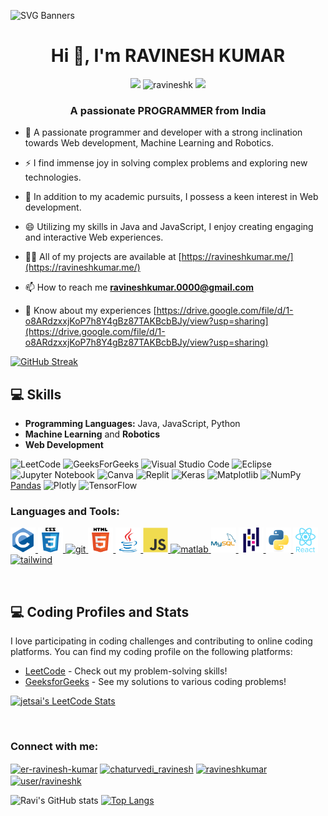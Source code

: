 ![SVG Banners](https://repository-images.githubusercontent.com/462900780/0a10af70-6cbf-46df-9071-0ff586a3b1d6)
<h1 align="center">Hi 👋, I'm RAVINESH KUMAR</h1>
<p align="center"> 
 <img src="https://badges.pufler.dev/repos/ravineshk"/>
 <img src="https://komarev.com/ghpvc/?username=ravineshk&label=Profile%20views&color=0e75b6&style=flat" alt="ravineshk" /> 
 <img src="https://badges.pufler.dev/commits/monthly/ravineshk"/>

</p>
<h3 align="center">A passionate PROGRAMMER from India</h3>


- 🔭 A passionate programmer and developer with a strong inclination towards Web development, Machine Learning and Robotics. 
- ⚡ I find immense joy in solving complex problems and exploring new technologies. 
- 🌱 In addition to my academic pursuits, I possess a keen interest in Web development. 
- 😄 Utilizing my skills in Java and JavaScript, I enjoy creating engaging and interactive Web experiences.

- 👨‍💻 All of my projects are available at [https://ravineshkumar.me/](https://ravineshkumar.me/)

- 📫 How to reach me **ravineshkumar.0000@gmail.com**

- 📄 Know about my experiences [https://drive.google.com/file/d/1-o8ARdzxxjKoP7h8Y4gBz87TAKBcbBJy/view?usp=sharing](https://drive.google.com/file/d/1-o8ARdzxxjKoP7h8Y4gBz87TAKBcbBJy/view?usp=sharing)


[![GitHub Streak](http://github-readme-streak-stats.herokuapp.com?user=ravineshk&theme=github-dark&hide_border=true&date_format=M%20j%5B%2C%20Y%5D&card_width=1000)](https://git.io/streak-stats)

## 💻 Skills   
<!--[![My Skills](https://skills.thijs.gg/icons?i=js,html,css,figma,git,java,mysql,r,mongodb,py,nodejs)](https://skills.thijs.gg)-->

- **Programming Languages:** Java, JavaScript, Python
- **Machine Learning** and **Robotics**
- **Web Development**</br>

![LeetCode](https://img.shields.io/badge/LeetCode-000000?style=for-the-badge&logo=LeetCode&logoColor=#d16c06)
![GeeksForGeeks](https://img.shields.io/badge/GeeksforGeeks-gray?style=for-the-badge&logo=geeksforgeeks&logoColor=35914c)
![Visual Studio Code](https://img.shields.io/badge/Visual%20Studio%20Code-0078d7.svg?style=for-the-badge&logo=visual-studio-code&logoColor=white)
![Eclipse](https://img.shields.io/badge/Eclipse-FE7A16.svg?style=for-the-badge&logo=Eclipse&logoColor=white)
![Jupyter Notebook](https://img.shields.io/badge/jupyter-%23FA0F00.svg?style=for-the-badge&logo=jupyter&logoColor=white)
![Canva](https://img.shields.io/badge/Canva-%2300C4CC.svg?style=for-the-badge&logo=Canva&logoColor=white)
![Replit](https://img.shields.io/badge/Replit-DD1200?style=for-the-badge&logo=Replit&logoColor=white)
![Keras](https://img.shields.io/badge/Keras-%23D00000.svg?style=for-the-badge&logo=Keras&logoColor=white)
![Matplotlib](https://img.shields.io/badge/Matplotlib-%23ffffff.svg?style=for-the-badge&logo=Matplotlib&logoColor=black)
![NumPy](https://img.shields.io/badge/numpy-%23013243.svg?style=for-the-badge&logo=numpy&logoColor=white)
[Pandas](https://img.shields.io/badge/pandas-%23150458.svg?style=for-the-badge&logo=pandas&logoColor=white)
![Plotly](https://img.shields.io/badge/Plotly-%233F4F75.svg?style=for-the-badge&logo=plotly&logoColor=white)
![TensorFlow](https://img.shields.io/badge/TensorFlow-%23FF6F00.svg?style=for-the-badge&logo=TensorFlow&logoColor=white)

<h3 align="left">Languages and Tools:</h3>
<p align="left"> <a href="https://www.cprogramming.com/" target="_blank" rel="noreferrer"> <img src="https://raw.githubusercontent.com/devicons/devicon/master/icons/c/c-original.svg" alt="c" width="40" height="40"/> </a> <a href="https://www.w3schools.com/css/" target="_blank" rel="noreferrer"> <img src="https://raw.githubusercontent.com/devicons/devicon/master/icons/css3/css3-original-wordmark.svg" alt="css3" width="40" height="40"/> </a> <a href="https://git-scm.com/" target="_blank" rel="noreferrer"> <img src="https://www.vectorlogo.zone/logos/git-scm/git-scm-icon.svg" alt="git" width="40" height="40"/> </a> <a href="https://www.w3.org/html/" target="_blank" rel="noreferrer"> <img src="https://raw.githubusercontent.com/devicons/devicon/master/icons/html5/html5-original-wordmark.svg" alt="html5" width="40" height="40"/> </a> <a href="https://www.java.com" target="_blank" rel="noreferrer"> <img src="https://raw.githubusercontent.com/devicons/devicon/master/icons/java/java-original.svg" alt="java" width="40" height="40"/> </a> <a href="https://developer.mozilla.org/en-US/docs/Web/JavaScript" target="_blank" rel="noreferrer"> <img src="https://raw.githubusercontent.com/devicons/devicon/master/icons/javascript/javascript-original.svg" alt="javascript" width="40" height="40"/> </a> <a href="https://www.mathworks.com/" target="_blank" rel="noreferrer"> <img src="https://upload.wikimedia.org/wikipedia/commons/2/21/Matlab_Logo.png" alt="matlab" width="40" height="40"/> </a> <a href="https://www.mysql.com/" target="_blank" rel="noreferrer"> <img src="https://raw.githubusercontent.com/devicons/devicon/master/icons/mysql/mysql-original-wordmark.svg" alt="mysql" width="40" height="40"/> </a> <a href="https://pandas.pydata.org/" target="_blank" rel="noreferrer"> <img src="https://raw.githubusercontent.com/devicons/devicon/2ae2a900d2f041da66e950e4d48052658d850630/icons/pandas/pandas-original.svg" alt="pandas" width="40" height="40"/> </a> <a href="https://www.python.org" target="_blank" rel="noreferrer"> <img src="https://raw.githubusercontent.com/devicons/devicon/master/icons/python/python-original.svg" alt="python" width="40" height="40"/> </a> <a href="https://reactjs.org/" target="_blank" rel="noreferrer"> <img src="https://raw.githubusercontent.com/devicons/devicon/master/icons/react/react-original-wordmark.svg" alt="react" width="40" height="40"/> </a> <a href="https://tailwindcss.com/" target="_blank" rel="noreferrer"> <img src="https://www.vectorlogo.zone/logos/tailwindcss/tailwindcss-icon.svg" alt="tailwind" width="40" height="40"/> </a> </p>


<br>

## 💻 Coding Profiles and Stats

I love participating in coding challenges and contributing to online coding platforms. You can find my coding profile on the following platforms:

- [LeetCode](https://leetcode.com/ravineshkumar/) - Check out my problem-solving skills!
- [GeeksforGeeks](https://auth.geeksforgeeks.org/user/ravineshk) - See my solutions to various coding problems!

<!--![Leetcode Stats](https://leetcard.jacoblin.cool/prajjwalchauhan_09?ext=heatmap)-->
[![jetsai's LeetCode Stats](https://leetcode-stats.vercel.app/api?username=ravineshkumar&theme=Dark&width=500)](https://leetcode.com/ravineshkumar/)


<br>
<h3 align="left">Connect with me:</h3>
<p align="left">
<a href="https://linkedin.com/in/er-ravinesh-kumar" target="blank"><img align="center" src="https://raw.githubusercontent.com/rahuldkjain/github-profile-readme-generator/master/src/images/icons/Social/linked-in-alt.svg" alt="er-ravinesh-kumar" height="30" width="40" /></a>
<a href="https://instagram.com/chaturvedi_ravinesh" target="blank"><img align="center" src="https://raw.githubusercontent.com/rahuldkjain/github-profile-readme-generator/master/src/images/icons/Social/instagram.svg" alt="chaturvedi_ravinesh" height="30" width="40" /></a>
<a href="https://www.leetcode.com/ravineshkumar" target="blank"><img align="center" src="https://raw.githubusercontent.com/rahuldkjain/github-profile-readme-generator/master/src/images/icons/Social/leet-code.svg" alt="ravineshkumar" height="30" width="40" /></a>
<a href="https://auth.geeksforgeeks.org/user/user/ravineshk" target="blank"><img align="center" src="https://raw.githubusercontent.com/rahuldkjain/github-profile-readme-generator/master/src/images/icons/Social/geeks-for-geeks.svg" alt="user/ravineshk" height="30" width="40" /></a>
</p>




![Ravi's GitHub stats](https://github-readme-stats.vercel.app/api?username=ravineshk&show_icons=true&theme=transparent&hide_border=true&width=500)
[![Top Langs](https://github-readme-stats.vercel.app/api/top-langs/?username=ravineshk&layout=compact&theme=transparent&hide_border=true)](https://github.com/anuraghazra/github-readme-stats)

